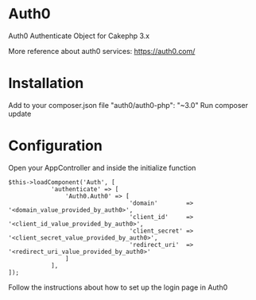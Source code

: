 # Auth0
Auth0 Authenticate Object for Cakephp 3.x

More reference about auth0 services: https://auth0.com/

# Installation
Add to your composer.json file "auth0/auth0-php": "~3.0"
Run composer update

# Configuration

Open your AppController and inside the initialize function
```
$this->loadComponent('Auth', [
            'authenticate' => [
                'Auth0.Auth0' => [
                                  'domain'        => '<domain_value_provided_by_auth0>',
                                  'client_id'     => '<client_id_value_provided_by_auth0>',
                                  'client_secret' => '<client_secret_value_provided_by_auth0>',
                                  'redirect_uri'  => '<redirect_uri_value_provided_by_auth0>'
                ]
            ],
]);
```

Follow the instructions about how to set up the login page in Auth0

